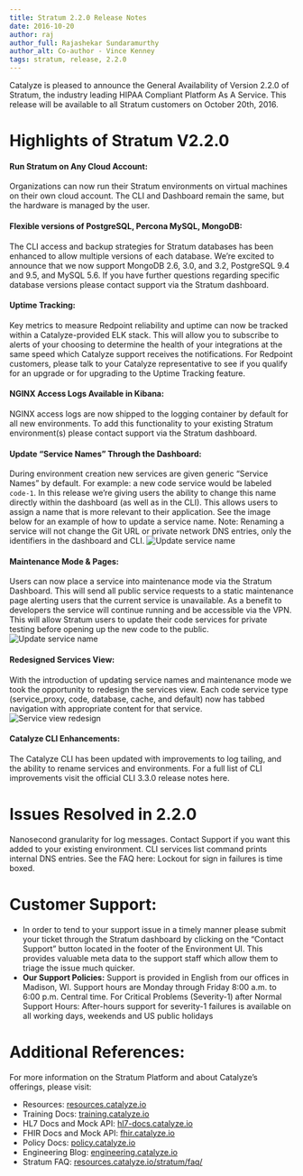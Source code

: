 ```yaml
---
title: Stratum 2.2.0 Release Notes
date: 2016-10-20
author: raj
author_full: Rajashekar Sundaramurthy
author_alt: Co-author - Vince Kenney
tags: stratum, release, 2.2.0
---
```


Catalyze is pleased to announce the General Availability of Version 2.2.0 of Stratum, the industry leading HIPAA Compliant Platform As A Service. This release will be available to all Stratum customers on October 20th, 2016.

# Highlights of Stratum V2.2.0

#### Run Stratum on Any Cloud Account:
Organizations can now run their Stratum environments on virtual machines on their own cloud account. The CLI and Dashboard remain the same, but the hardware is managed by the user.

#### Flexible versions of PostgreSQL, Percona MySQL, MongoDB:
The CLI access and backup strategies for Stratum databases has been enhanced to allow multiple versions of each database.  We’re excited to announce that we now support MongoDB 2.6, 3.0, and 3.2, PostgreSQL 9.4 and 9.5, and MySQL 5.6.  If you have further questions regarding specific database versions please contact support via the Stratum dashboard.

#### Uptime Tracking:
Key metrics to measure Redpoint reliability and uptime can now be tracked within a Catalyze-provided ELK stack. This will allow you to subscribe to alerts of your choosing to determine the health of your integrations at the same speed which Catalyze support receives the notifications. For Redpoint customers, please talk to your Catalyze representative to see if you qualify for an upgrade or for upgrading to the Uptime Tracking feature.

#### NGINX Access Logs Available in Kibana:
NGINX access logs are now shipped to the logging container by default for all new environments. To add this functionality to your existing Stratum environment(s) please contact support via the Stratum dashboard.

#### Update “Service Names” Through the Dashboard:
During environment creation new services are given generic “Service Names” by default. For example: a new code service would be labeled `code-1`. In this release we’re giving users the ability to change this name directly within the dashboard (as well as in the CLI). This allows users to assign a name that is more relevant to their application. See the image below for an example of how to update a service name.  Note:  Renaming a service will not change the Git URL or private network DNS entries, only the identifiers in the dashboard and CLI.
![Update service name](/assets/img/posts/edit-service-name.gif)

#### Maintenance Mode & Pages:
Users can now place a service into maintenance mode via the Stratum Dashboard. This will send all public service requests to a static maintenance page alerting users that the current service is unavailable. As a benefit to developers the service will continue running and be accessible via the VPN. This will allow Stratum users to update their code services for private testing before opening up the new code to the public.
![Update service name](/assets/img/posts/mm.gif)

#### Redesigned Services View:
With the introduction of updating service names and maintenance mode we took the opportunity to redesign the services view. Each code service type (service_proxy, code, database, cache, and default) now has tabbed navigation with appropriate content for that service.
![Service view redesign](/assets/img/posts/services-redesign.png)

#### Catalyze CLI Enhancements:
The Catalyze CLI has been updated with improvements to log tailing, and the ability to rename services and environments. For a full list of CLI improvements visit the official CLI 3.3.0 release notes here.

# Issues Resolved in 2.2.0
Nanosecond granularity for log messages.  Contact Support if you want this added to your existing environment.
CLI services list command prints internal DNS entries.  See the FAQ here: <link>
Lockout for sign in failures is time boxed.

# Customer Support:
- In order to tend to your support issue in a timely manner please submit your ticket through the Stratum dashboard by clicking on the “Contact Support” button located in the footer of the Environment UI. This provides valuable meta data to the support staff which allow them to triage the issue much quicker.
- **Our Support Policies:** Support is provided in English from our offices in Madison, WI.
Support hours are Monday through Friday 8:00 a.m. to 6:00 p.m. Central time.
For Critical Problems (Severity-1) after Normal Support Hours:
After-hours support for severity-1 failures is available on all working days, weekends and US public holidays

# Additional References:

For more information on the Stratum Platform and about Catalyze’s offerings, please visit:

- Resources: [resources.catalyze.io](//resources.catalyze.io)
- Training Docs: [training.catalyze.io](//training.catalyze.io)
- HL7 Docs and Mock API: [hl7-docs.catalyze.io](//hl7-docs.catalyze.io)
- FHIR Docs and Mock API: [fhir.catalyze.io](//fhir.catalyze.io)
- Policy Docs: [policy.catalyze.io](//policy.catalyze.io)
- Engineering Blog: [engineering.catalyze.io](//engineering.catalyze.io)
- Stratum FAQ: [resources.catalyze.io/stratum/faq/](//resources.catalyze.io/stratum/faq/)

